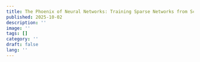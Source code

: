 ```yaml
---
title: The Phoenix of Neural Networks: Training Sparse Networks from Scratch
published: 2025-10-02
description: ''
image: ''
tags: []
category: ''
draft: false 
lang: ''
---
```

